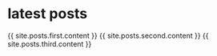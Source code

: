 # latest posts

{{ site.posts.first.content }}
{{ site.posts.second.content }}
{{ site.posts.third.content }}